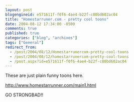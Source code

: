 ```yaml
---
layout: post
blogengineid: e571611f-f0f6-4ae4-b22f-c80bd602ac04
title: "Homestarruner.com - pretty cool toons"
date: 2004-08-12 17:34:00 -0500
comments: true
published: true
categories: ["blog", "archives"]
tags: ["General"]
redirect_from: 
  - /post/2004/08/12/Homestarrunercom-pretty-cool-toons
  - /post/2004/08/12/homestarrunercom-pretty-cool-toons
  - /post.aspx?id=e571611f-f0f6-4ae4-b22f-c80bd602ac04
---
```

<!-- more -->

These are just plain funny toons here.

<A href="http://www.homestarrunner.com/main1.html">http://www.homestarrunner.com/main1.html</A>

GO STRONGBAD!!

